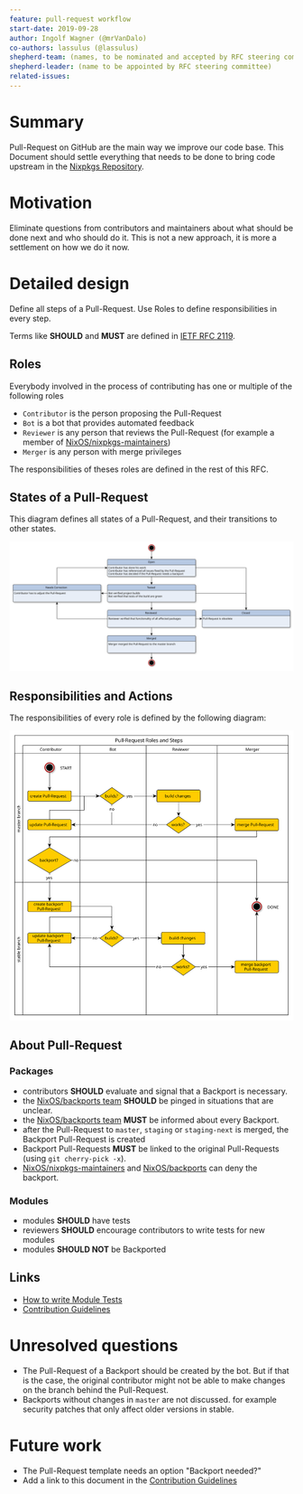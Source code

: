 ```yaml
---
feature: pull-request workflow
start-date: 2019-09-28
author: Ingolf Wagner (@mrVanDalo)
co-authors: lassulus (@lassulus)
shepherd-team: (names, to be nominated and accepted by RFC steering committee)
shepherd-leader: (name to be appointed by RFC steering committee)
related-issues: 
---
```


# Summary
[summary]: #summary

Pull-Request on GitHub are the main way we improve our code base.
This Document should settle everything that needs to be done
to bring code upstream in the
[Nixpkgs Repository](https://github.com/nixos/nixpkgs/).

# Motivation
[motivation]: #motivation

Eliminate questions from contributors and maintainers
about what should be done next and who should do it.
This is not a new approach, it is more a settlement
on how we do it now.

# Detailed design
[design]: #detailed-design

Define all steps of a Pull-Request.
Use Roles to define responsibilities in every step.

Terms like **SHOULD** and **MUST** are defined in 
[IETF RFC 2119](https://tools.ietf.org/html/rfc2119).

## Roles
[roles]: #roles

Everybody involved in the process of contributing has one or multiple
of the following roles

* `Contributor` is the person proposing the Pull-Request
* `Bot` is a bot that provides automated feedback
* `Reviewer` is any person that reviews the Pull-Request
  (for example a member of [NixOS/nixpkgs-maintainers](https://github.com/orgs/NixOS/teams/nixpkgs-maintainers))
* `Merger` is any person with merge privileges

The responsibilities of theses roles are defined in the rest of this RFC.

## States of a Pull-Request
[state]:#states

This diagram defines all states of a Pull-Request,
and their transitions to other states.

![pull-request state](0053-pull-request-workflow/pull-request-states.svg)

## Responsibilities and Actions
[responsibilities]:#responsibilities

The responsibilities of every role is defined by the following diagram:

![pull-request activity](0053-pull-request-workflow/pull-request-roles.svg)

## About Pull-Request

### Packages

* contributors **SHOULD** evaluate and signal that a Backport is necessary.
* the [NixOS/backports team](https://github.com/orgs/NixOS/teams/backports)
  **SHOULD** be pinged in situations that are unclear.
* the [NixOS/backports team](https://github.com/orgs/NixOS/teams/backports)
  **MUST** be informed about every Backport.
* after the Pull-Request to `master`, `staging` or `staging-next` is merged,
  the Backport Pull-Request is created
* Backport Pull-Requests **MUST** be linked to the original Pull-Requests (using `git cherry-pick -x`).
* [NixOS/nixpkgs-maintainers](https://github.com/orgs/NixOS/teams/nixpkgs-maintainers)
  and 
  [NixOS/backports](https://github.com/orgs/NixOS/teams/backports)
  can deny the backport.

### Modules

* modules **SHOULD** have tests
* reviewers **SHOULD** encourage contributors to write tests for new modules
* modules **SHOULD NOT** be Backported

## Links

* [How to write Module Tests](https://nixos.org/nixos/manual/index.html#sec-nixos-tests)
* [Contribution Guidelines](https://github.com/NixOS/nixpkgs/blob/master/.github/CONTRIBUTING.md)

# Unresolved questions
[unresolved]: #unresolved-questions

* The Pull-Request of a Backport should be created by the bot.
  But if that is the case, the original contributor might not be able
  to make changes on the branch behind the Pull-Request.
* Backports without changes in `master` are not discussed.
  for example security patches that only affect older versions in stable.

# Future work
[future]: #future-work

* The Pull-Request template needs an option "Backport needed?"
* Add a link to this document in the 
  [Contribution Guidelines](https://github.com/NixOS/nixpkgs/blob/master/.github/CONTRIBUTING.md)
